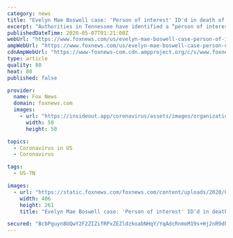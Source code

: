 ```yaml
---
category: news
title: "Evelyn Mae Boswell case: 'Person of interest' ID'd in death of 15-month-old Tennessee girl"
excerpt: "Authorities in Tennessee have identified a “person of interest” in the death of Evelyn Boswell, the infant girl whose remains were discovered in a home earlier this year, according to reports."
publishedDateTime: 2020-05-07T01:21:00Z
webUrl: "https://www.foxnews.com/us/evelyn-mae-boswell-case-person-of-interest-idd-in-death-of-15-month-old-tennessee-girl"
ampWebUrl: "https://www.foxnews.com/us/evelyn-mae-boswell-case-person-of-interest-idd-in-death-of-15-month-old-tennessee-girl.amp"
cdnAmpWebUrl: "https://www-foxnews-com.cdn.ampproject.org/c/s/www.foxnews.com/us/evelyn-mae-boswell-case-person-of-interest-idd-in-death-of-15-month-old-tennessee-girl.amp"
type: article
quality: 80
heat: 80
published: false

provider:
  name: Fox News
  domain: foxnews.com
  images:
    - url: "https://insideout.app/coronavirus/assets/images/organizations/foxnews.com-50x50.jpg"
      width: 50
      height: 50

topics:
  - Coronavirus in US
  - Coronavirus

tags:
  - US-TN

images:
  - url: "https://static.foxnews.com/foxnews.com/content/uploads/2020/05/BOSWELL.jpg"
    width: 486
    height: 261
    title: "Evelyn Mae Boswell case: 'Person of interest' ID'd in death of 15-month-old Tennessee girl"

secured: "BcbPguyn8UQwY2F2ZIZifRPxZEZldzkoabNHqY/YqAdcRnmoM19s+Hj2nR9dPRGt+9YpXRPJNly3fxxgK8h672LxaKZWU/9oOXEr7GKdZbcTC9oZI7VdYDVk/MnTZDpvI8J6t2f+2utw1NGmTL8vuPliLB7a5xaP85c5hZEYRmafyytzb3RjYdNOts5Vr7iAUFr6fLL/yVKliHpjkeothHzUWjrWxGTASzjvMX6QbuZ5g3r0SItl4qxL7noj6U+FVWXMFhtBlmm1ENoe6n9PLddvFI1P57kvVZougLT5U/X6K9JisUaGnG05lVzZ/U0xyzUZlYX/zyx4b0tYUX6xSPRbOXIDeqdR+Xs4jgGYPoHSD3kYGa8Hsx/N+EmCc7d/POm1qs0lzmZ0SDopcRf1WBeplrSn2N6pGLoRmTLKtUcDIjzpzUZqPObJ17k5HDhsgUJROs53dxP0dUYkTSQUfBtsw3nT3tJT9s5sGbOmoDU=;oFy4ahh3E5xHLAZccXl0Ww=="
---
```


